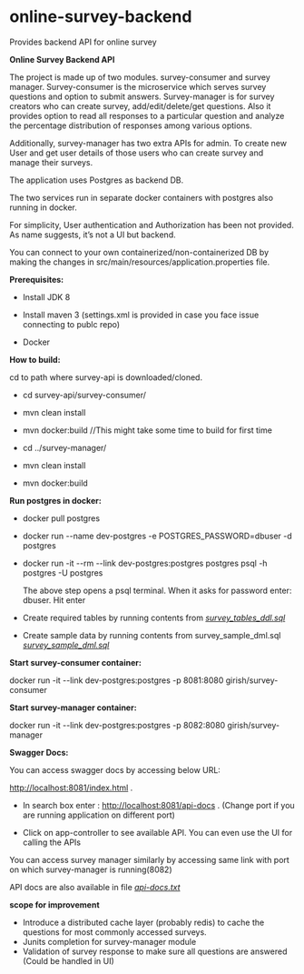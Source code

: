 # online-survey-backend
Provides backend API for online survey

**Online Survey Backend API**

The project is made up of two modules. survey-consumer and survey
manager. Survey-consumer is the microservice which serves survey
questions and option to submit answers. Survey-manager is for survey
creators who can create survey, add/edit/delete/get questions. Also it
provides option to read all responses to a particular question and
analyze the percentage distribution of responses among various options.

Additionally, survey-manager has two extra APIs for admin. To create new
User and get user details of those users who can create survey and
manage their surveys.

The application uses Postgres as backend DB.

The two services run in separate docker containers with postgres also
running in docker.

For simplicity, User authentication and Authorization has been not
provided. As name suggests, it’s not a UI but backend.

You can connect to your own containerized/non-containerized DB by making
the changes in src/main/resources/application.properties file.

**Prerequisites:**

-   Install JDK 8

-   Install maven 3 (settings.xml is provided in case you face issue connecting to publc repo)

-   Docker

**How to build:**

cd to path where survey-api is downloaded/cloned.

-   cd survey-api/survey-consumer/

-   mvn clean install

-   mvn docker:build //This might take some time to build for first time

-   cd ../survey-manager/

-   mvn clean install

-   mvn docker:build

**Run postgres in docker:**

-   docker pull postgres

-   docker run --name dev-postgres -e POSTGRES\_PASSWORD=dbuser -d
    postgres

-   docker run -it --rm --link dev-postgres:postgres postgres psql -h
    postgres -U postgres

    The above step opens a psql terminal. When it asks for password
    enter: dbuser. Hit enter

<!-- -->

-   Create required tables by running contents from
 *[survey\_tables\_ddl.sql](survey-api/survey\_tables\_ddl.sql)*

-   Create sample data by running contents from survey\_sample\_dml.sql
*[survey\_sample\_dml.sql](survey-api/survey\_sample\_dml.sql)*

**Start survey-consumer container:**

docker run -it --link dev-postgres:postgres -p 8081:8080
girish/survey-consumer

**Start survey-manager container:**

docker run -it --link dev-postgres:postgres -p 8082:8080
girish/survey-manager

**Swagger Docs:**

You can access swagger docs by accessing below URL:

<http://localhost:8081/index.html> .

-   In search box enter : <http://localhost:8081/api-docs> . (Change
    port if you are running application on different port)

-   Click on app-controller to see available API. You can even use the
    UI for calling the APIs

You can access survey manager similarly by accessing same link with port
on which survey-manager is running(8082)

API docs are also available in file
*[api-docs.txt](survey-api/api-docs.txt)*

**scope for improvement**
-   Introduce a distributed cache layer (probably redis) to cache the questions for most commonly accessed surveys.
-   Junits completion for survey-manager module
-   Validation of survey response to make sure all questions are answered (Could be handled in UI)

